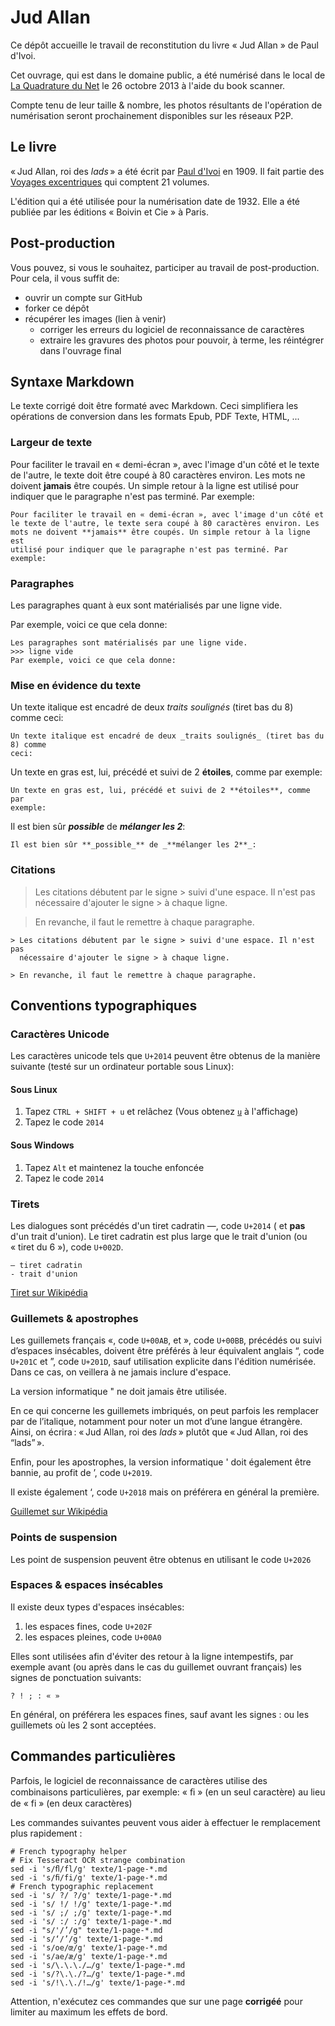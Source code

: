 # Jud Allan

Ce dépôt accueille le travail de reconstitution du livre « Jud Allan »
de Paul d'Ivoi.

Cet ouvrage, qui est dans le domaine public, a été numérisé dans le local
de [La Quadrature du Net](1) le 26 octobre 2013 à l'aide du book scanner.

Compte tenu de leur taille & nombre, les photos résultants de l'opération
de numérisation seront prochainement disponibles sur les réseaux P2P.

## Le livre

« Jud Allan, roi des _lads_ » a été écrit par [Paul d'Ivoi](2)
en 1909. Il fait partie des [Voyages excentriques](3)
qui comptent 21 volumes.

L'édition qui a été utilisée pour la numérisation date de 1932. Elle a
été publiée par les éditions « Boivin et Cie » à Paris.

## Post-production

Vous pouvez, si vous le souhaitez, participer au travail de post-production.
Pour cela, il vous suffit de:

* ouvrir un compte sur GitHub
* forker ce dépôt
* récupérer les images (lien à venir)
  - corriger les erreurs du logiciel de reconnaissance de caractères
  - extraire les gravures des photos pour pouvoir, à terme, les réintégrer
    dans l'ouvrage final

## Syntaxe Markdown

Le texte corrigé doit être formaté avec Markdown. Ceci simplifiera les
opérations de conversion dans les formats Epub, PDF Texte, HTML, ...

### Largeur de texte

Pour faciliter le travail en « demi-écran », avec l'image d'un côté et
le texte de l'autre, le texte doit être coupé à 80 caractères environ. Les
mots ne doivent **jamais** être coupés. Un simple retour à la ligne est
utilisé pour indiquer que le paragraphe n'est pas terminé. Par exemple:

    Pour faciliter le travail en « demi-écran », avec l'image d'un côté et
    le texte de l'autre, le texte sera coupé à 80 caractères environ. Les
    mots ne doivent **jamais** être coupés. Un simple retour à la ligne est
    utilisé pour indiquer que le paragraphe n'est pas terminé. Par exemple:

### Paragraphes

Les paragraphes quant à eux sont matérialisés par une ligne vide.

Par exemple, voici ce que cela donne:

    Les paragraphes sont matérialisés par une ligne vide.
    >>> ligne vide
    Par exemple, voici ce que cela donne:

### Mise en évidence du texte

Un texte italique est encadré de deux _traits soulignés_ (tiret bas du 8) comme ceci:

    Un texte italique est encadré de deux _traits soulignés_ (tiret bas du 8) comme
    ceci:

Un texte en gras est, lui, précédé et suivi de 2 **étoiles**, comme par exemple:

    Un texte en gras est, lui, précédé et suivi de 2 **étoiles**, comme par
    exemple:

Il est bien sûr **_possible_** de _**mélanger les 2**_:

    Il est bien sûr **_possible_** de _**mélanger les 2**_:

### Citations

> Les citations débutent par le signe > suivi d'une espace. Il n'est pas
  nécessaire d'ajouter le signe > à chaque ligne.

> En revanche, il faut le remettre à chaque paragraphe.

    > Les citations débutent par le signe > suivi d'une espace. Il n'est pas
      nécessaire d'ajouter le signe > à chaque ligne.
    
    > En revanche, il faut le remettre à chaque paragraphe.

## Conventions typographiques

### Caractères Unicode

Les caractères unicode tels que `U+2014` peuvent être obtenus de la manière
suivante (testé sur un ordinateur portable sous Linux):

#### Sous Linux

1. Tapez `CTRL + SHIFT + u` et relâchez (Vous obtenez <u>`u`</u> à l'affichage)
2. Tapez le code `2014`

#### Sous Windows

1. Tapez `Alt` et maintenez la touche enfoncée
2. Tapez le code `2014`

### Tirets

Les dialogues sont précédés d'un tiret cadratin —, code `U+2014` ( et **pas**
d'un trait d'union). Le tiret cadratin est plus large que le trait d'union 
(ou « tiret du 6 »), code `U+002D`.

    — tiret cadratin
    - trait d'union

[Tiret sur Wikipédia](4)

### Guillemets & apostrophes

Les guillemets français «, code `U+00AB`, et », code  `U+00BB`, précédés ou
suivi d’espaces insécables, doivent être préférés à leur équivalent anglais
“, code `U+201C` et ”, code `U+201D`, sauf utilisation explicite dans l'édition
numérisée. Dans ce cas, on veillera à ne jamais inclure d'espace.

La version informatique " ne doit jamais être utilisée.

En ce qui concerne les guillemets imbriqués, on peut parfois les remplacer par de
l’italique, notamment pour noter un mot d’une langue étrangère. Ainsi, on écrira : « Jud Allan, roi des _lads_ » plutôt que « Jud Allan, roi des “lads” ».

Enfin, pour les apostrophes, la version informatique ' doit également 
être bannie, au profit de ’, code `U+2019`.

Il existe également ‘, code `U+2018` mais on préférera en général la première.

[Guillemet sur Wikipédia](5)

### Points de suspension

Les point de suspension peuvent être obtenus en utilisant le code `U+2026`

### Espaces & espaces insécables

Il existe deux types d'espaces insécables:

1. les espaces fines, code `U+202F`
2. les espaces pleines, code `U+00A0`

Elles sont utilisées afin d'éviter des retour à la ligne intempestifs, par
exemple avant (ou après dans le cas du guillemet ouvrant français) les signes de
ponctuation suivants:

    ? ! ; : « »

En général, on préférera les espaces fines, sauf avant les signes : ou les guillemets où les 2 sont acceptées.

## Commandes particulières

Parfois, le logiciel de reconnaissance de caractères utilise des
combinaisons particulières, par exemple: « ﬁ » (en un seul caractère) au
lieu de « fi » (en deux caractères)

Les commandes suivantes peuvent vous aider à effectuer le remplacement plus
rapidement :

    # French typography helper
    # Fix Tesseract OCR strange combination
    sed -i 's/ﬂ/fl/g' texte/1-page-*.md
    sed -i 's/ﬁ/fi/g' texte/1-page-*.md
    # French typographic replacement
    sed -i 's/ ?/ ?/g' texte/1-page-*.md
    sed -i 's/ !/ !/g' texte/1-page-*.md
    sed -i 's/ ;/ ;/g' texte/1-page-*.md
    sed -i 's/ :/ :/g' texte/1-page-*.md
    sed -i "s/'/’/g" texte/1-page-*.md
    sed -i 's/‘/’/g' texte/1-page-*.md
    sed -i 's/oe/œ/g' texte/1-page-*.md
    sed -i 's/ae/æ/g' texte/1-page-*.md
    sed -i 's/\.\.\./…/g' texte/1-page-*.md
    sed -i 's/?\.\./?…/g' texte/1-page-*.md
    sed -i 's/!\.\./!…/g' texte/1-page-*.md

Attention, n'exécutez ces commandes que sur une page **corrigéé** pour limiter
au maximum les effets de bord.

[1]: http://www.laquadrature.net/fr
[2]: https://fr.wikipedia.org/wiki/Paul_d%27Ivoi
[3]: https://fr.wikipedia.org/wiki/Paul_d%27Ivoi#Les_Voyages_excentriques
[4]: http://fr.wikipedia.org/wiki/Tiret
[5]: http://fr.wikipedia.org/wiki/Guillemets
